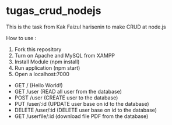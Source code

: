 # tugas_crud_nodejs

This is the task from Kak Faizul harisenin to make CRUD at node.js

How to use :
1. Fork this repository
2. Turn on Apache and MySQL from XAMPP
3. Install Module (npm install)
4. Run application (npm start)
5. Open a localhost:7000
  - GET / (Hello World!)
  - GET /user (READ all user from the database)
  - POST /user (CREATE user to the database)
  - PUT /user/:id (UPDATE user base on id to the database)
  - DELETE /user/:id (DELETE user base on id to the database)
  - GET /userfile/:id (download file PDF from the database)
